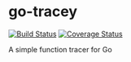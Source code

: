 # go-tracey

[![Build Status](https://travis-ci.org/sabhiram/go-tracey.svg?branch=master)](https://travis-ci.org/sabhiram/go-tracey) [![Coverage Status](https://coveralls.io/repos/sabhiram/go-tracey/badge.svg?branch=master)](https://coveralls.io/r/sabhiram/go-tracey?branch=master)

A simple function tracer for Go

